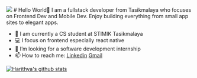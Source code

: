 <img src="https://animesher.com/orig/1/149/1499/14990/animesher.com_hello-gif-1499087.gif">
# Hello World👋
I am a fullstack developer from Tasikmalaya who focuses on Frontend Dev and Mobile Dev. Enjoy building everything from small app sites to elegant apps.

- 🏫 I am currently a CS student at STIMIK Tasikmalaya
- 💻 I focus on frontend especially react native
- 👯 I’m looking for a software development internship
- 📫 How to reach me: [Linkedin](https://www.linkedin.com/in/harithya-wisesa-2a260b1a3/) [Gmail](mailto:harithya77@gmail.com)

[![Harithya's github stats](https://github-readme-stats.vercel.app/api?username=harithya)](https://github.com/anuraghazra/github-readme-stats)
